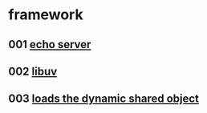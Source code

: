 # framework

## 001 [echo server](001)
## 002 [libuv](002)
## 003 [loads the dynamic shared object](003)
